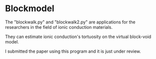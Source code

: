 # Blockmodel
The "blockwalk.py" and "blockwalk2.py" are applications for the researchers in the field of ionic conduction materials.

They can estimate ionic conduction's tortuosity on the virtual block-void model.

I submitted the paper using this program and it is just under review. 
